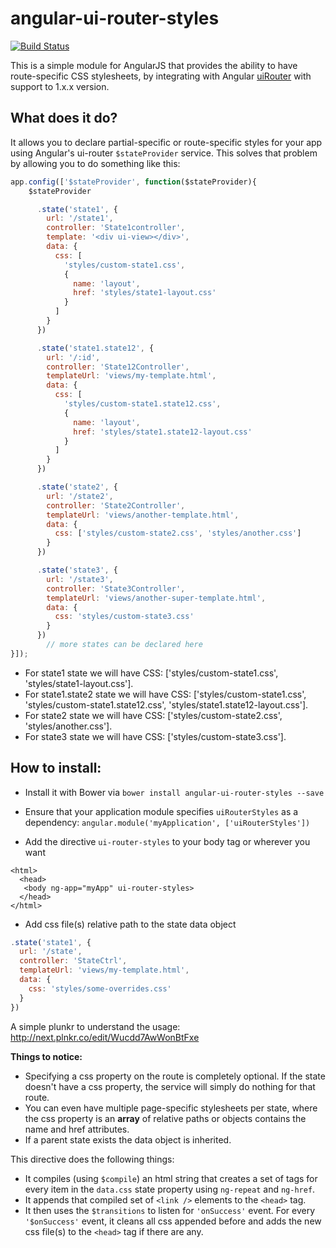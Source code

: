 angular-ui-router-styles
====================

[![Build Status](https://travis-ci.org/manuelmazzuola/angular-ui-router-styles.svg)](https://travis-ci.org/manuelmazzuola/angular-ui-router-styles)

This is a simple module for AngularJS that provides the ability to have route-specific CSS stylesheets, by integrating with Angular [uiRouter](https://github.com/angular-ui/ui-router) with support to 1.x.x version.

What does it do?
---------------

It allows you to declare partial-specific or route-specific styles for your app using
Angular's ui-router `$stateProvider` service. This solves that problem by allowing you to do something like this:

```javascript
app.config(['$stateProvider', function($stateProvider){
    $stateProvider

      .state('state1', {
        url: '/state1',
        controller: 'State1controller',
        template: '<div ui-view></div>',
        data: {
          css: [
            'styles/custom-state1.css',
            {
              name: 'layout',
              href: 'styles/state1-layout.css'
            }
          ]
        }
      })

      .state('state1.state12', {
        url: '/:id',
        controller: 'State12Controller',
        templateUrl: 'views/my-template.html',
        data: {
          css: [
            'styles/custom-state1.state12.css',
            {
              name: 'layout',
              href: 'styles/state1.state12-layout.css'
            }
          ]
        }
      })

      .state('state2', {
        url: '/state2',
        controller: 'State2Controller',
        templateUrl: 'views/another-template.html',
        data: {
          css: ['styles/custom-state2.css', 'styles/another.css']
        }
      })

      .state('state3', {
        url: '/state3',
        controller: 'State3Controller',
        templateUrl: 'views/another-super-template.html',
        data: {
          css: 'styles/custom-state3.css'
        }
      })
        // more states can be declared here
}]);
```

* For state1 state we will have CSS: ['styles/custom-state1.css', 'styles/state1-layout.css'].
* For state1.state2 state we will have CSS: ['styles/custom-state1.css', 'styles/custom-state1.state12.css', 'styles/state1.state12-layout.css'].
* For state2 state we will have CSS: ['styles/custom-state2.css', 'styles/another.css'].
* For state3 state we will have CSS: ['styles/custom-state3.css'].


How to install:
---------------

 * Install it with Bower via `bower install angular-ui-router-styles --save`

 * Ensure that your application module specifies `uiRouterStyles` as a dependency: `angular.module('myApplication', ['uiRouterStyles'])`

 * Add the directive `ui-router-styles` to your body tag or wherever you want
 ```
 <html>
   <head>
    <body ng-app="myApp" ui-router-styles>
   </head>
 </html>
 ```

 * Add css file(s) relative path to the state data object
```javascript
.state('state1', {
  url: '/state',
  controller: 'StateCtrl',
  templateUrl: 'views/my-template.html',
  data: {
    css: 'styles/some-overrides.css'
  }
})
```

A simple plunkr to understand the usage: http://next.plnkr.co/edit/Wucdd7AwWonBtFxe

**Things to notice:**
* Specifying a css property on the route is completely optional. If the state doesn't have a css property, the service will simply do nothing for that route.
* You can even have multiple page-specific stylesheets per state, where the css property is an **array** of relative paths or objects contains the name and href attributes.
* If a parent state exists the data object is inherited.


This directive does the following things:

* It compiles (using `$compile`) an html string that creates a set of <link /> tags for every item in the `data.css` state property using `ng-repeat` and `ng-href`.
* It appends that compiled set of `<link />` elements to the `<head>` tag.
* It then uses the `$transitions` to listen for `'onSuccess'` event. For every `'$onSuccess'` event, it cleans all css appended before and adds the new css file(s) to the `<head>` tag if there are any.
